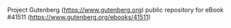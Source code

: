 Project Gutenberg (https://www.gutenberg.org) public repository for eBook #41511 (https://www.gutenberg.org/ebooks/41511)
